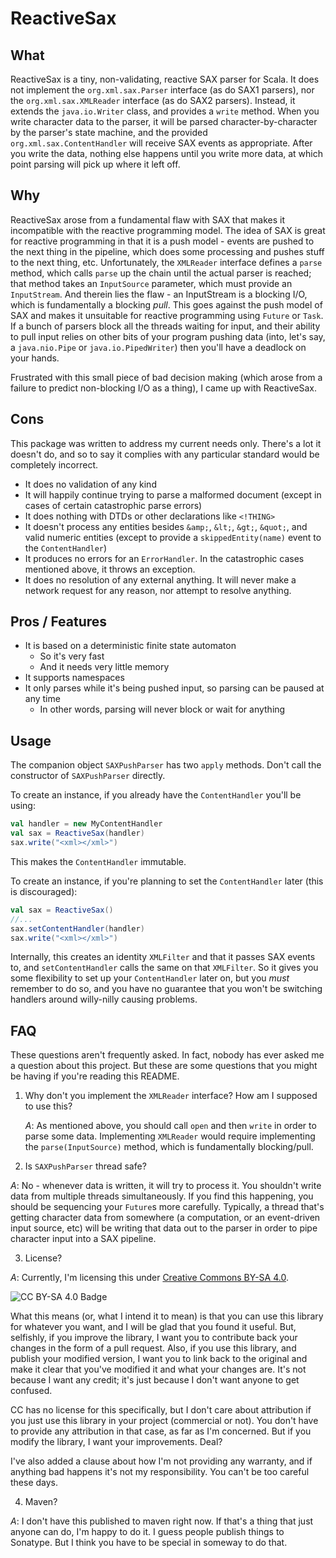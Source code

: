 # ReactiveSax

## What

ReactiveSax is a tiny, non-validating, reactive SAX parser for Scala.  It does not implement the `org.xml.sax.Parser` 
interface (as do SAX1 parsers), nor the `org.xml.sax.XMLReader` interface (as do SAX2 parsers). Instead, it extends the
`java.io.Writer` class, and provides a `write` method.  When you write character data to the parser, it will be parsed
character-by-character by the parser's state machine, and the provided `org.xml.sax.ContentHandler` will receive SAX
events as appropriate.  After you write the data, nothing else happens until you write more data, at which point parsing
will pick up where it left off.

## Why

ReactiveSax arose from a fundamental flaw with SAX that makes it incompatible with the reactive programming model.  The
idea of SAX is great for reactive programming in that it is a push model - events are pushed to the next thing in the
pipeline, which does some processing and pushes stuff to the next thing, etc.  Unfortunately, the `XMLReader` interface
defines a `parse` method, which calls `parse` up the chain until the actual parser is reached; that method takes an
`InputSource` parameter, which must provide an `InputStream`.  And therein lies the flaw - an InputStream is a blocking
I/O, which is fundamentally a blocking _pull_.  This goes against the push model of SAX and makes it unsuitable for
reactive programming using `Future` or `Task`.  If a bunch of parsers block all the threads waiting for input, and their
ability to pull input relies on other bits of your program pushing data (into, let's say, a `java.nio.Pipe` or `java.io.PipedWriter`)
then you'll have a deadlock on your hands.

Frustrated with this small piece of bad decision making (which arose from a failure to predict non-blocking I/O as a thing),
I came up with ReactiveSax.

## Cons

This package was written to address my current needs only.  There's a lot it doesn't do, and so to say it complies with
any particular standard would be completely incorrect.

 * It does no validation of any kind
 * It will happily continue trying to parse a malformed document (except in cases of certain catastrophic parse errors)
 * It does nothing with DTDs or other declarations like `<!THING>`
 * It doesn't process any entities besides `&amp;`, `&lt;`, `&gt;`, `&quot;`, and valid numeric entities (except to 
   provide a `skippedEntity(name)` event to the `ContentHandler`)
 * It produces no errors for an `ErrorHandler`.  In the catastrophic cases mentioned above, it throws an exception.
 * It does no resolution of any external anything.  It will never make a network request for any reason, nor attempt to 
   resolve anything.
 
## Pros / Features

  * It is based on a deterministic finite state automaton
    * So it's very fast
    * And it needs very little memory
  * It supports namespaces
  * It only parses while it's being pushed input, so parsing can be paused at any time
    * In other words, parsing will never block or wait for anything
    
## Usage

The companion object `SAXPushParser` has two `apply` methods.  Don't call the constructor of `SAXPushParser` directly.

To create an instance, if you already have the `ContentHandler` you'll be using:

```scala
val handler = new MyContentHandler
val sax = ReactiveSax(handler)
sax.write("<xml></xml>")
```

This makes the `ContentHandler` immutable.

To create an instance, if you're planning to set the `ContentHandler` later (this is discouraged):

```scala
val sax = ReactiveSax()
//...
sax.setContentHandler(handler)
sax.write("<xml></xml>")
```

Internally, this creates an identity `XMLFilter` and that it passes SAX events to, and `setContentHandler` calls the same
on that `XMLFilter`.  So it gives you some flexibility to set up your `ContentHandler` later on, but you *must* remember to do so,
and you have no guarantee that you won't be switching handlers around willy-nilly causing problems.
    
## FAQ

These questions aren't frequently asked.  In fact, nobody has ever asked me a question about this project.  But these are
some questions that you might be having if you're reading this README.

1. Why don't you implement the `XMLReader` interface?  How am I supposed to use this?
   
   *A*: As mentioned above, you should call `open` and then `write` in order to parse some data.  Implementing `XMLReader`
   would require implementing the `parse(InputSource)` method, which is fundamentally blocking/pull.
   
2. Is `SAXPushParser` thread safe?

  *A*: No - whenever data is written, it will try to process it.  You shouldn't write data from multiple threads simultaneously.
  If you find this happening, you should be sequencing your `Future`s more carefully.  Typically, a thread that's getting character
  data from somewhere (a computation, or an event-driven input source, etc) will be writing that data out to the parser
  in order to pipe character input into a SAX pipeline.
  
3. License?

  *A*: Currently, I'm licensing this under [Creative Commons BY-SA 4.0](https://creativecommons.org/licenses/by-sa/4.0/).
       
   ![CC BY-SA 4.0 Badge](https://licensebuttons.net/l/by-sa/3.0/88x31.png)
       
   What this means (or, what I intend it to mean) is that you can use this library for whatever you want, and I will
   be glad that you found it useful.  But, selfishly, if you improve the library, I want you to contribute back your
   changes in the form of a pull request.  Also, if you use this library, and publish your modified version, I want
   you to link back to the original and make it clear that you've modified it and what your changes are.  It's not
   because I want any credit; it's just because I don't want anyone to get confused.
       
   CC has no license for this specifically, but I don't care about attribution if you just use this library in your
   project (commercial or not).  You don't have to provide any attribution in that case, as far as I'm concerned.
   But if you modify the library, I want your improvements.  Deal?
       
   I've also added a clause about how I'm not providing any warranty, and if anything bad happens it's not my
   responsibility.  You can't be too careful these days.
       
4. Maven?

  *A*: I don't have this published to maven right now.  If that's a thing that just anyone can do, I'm happy to do it.
       I guess people publish things to Sonatype.  But I think you have to be special in someway to do that.
